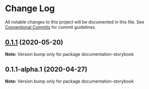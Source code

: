 # Change Log

All notable changes to this project will be documented in this file.
See [Conventional Commits](https://conventionalcommits.org) for commit guidelines.

## [0.1.1](https://github.com/stencil-ui/stencil-ui/compare/documentation-storybook@0.1.1-alpha.1...documentation-storybook@0.1.1) (2020-05-20)

**Note:** Version bump only for package documentation-storybook





## 0.1.1-alpha.1 (2020-04-27)

**Note:** Version bump only for package documentation-storybook
